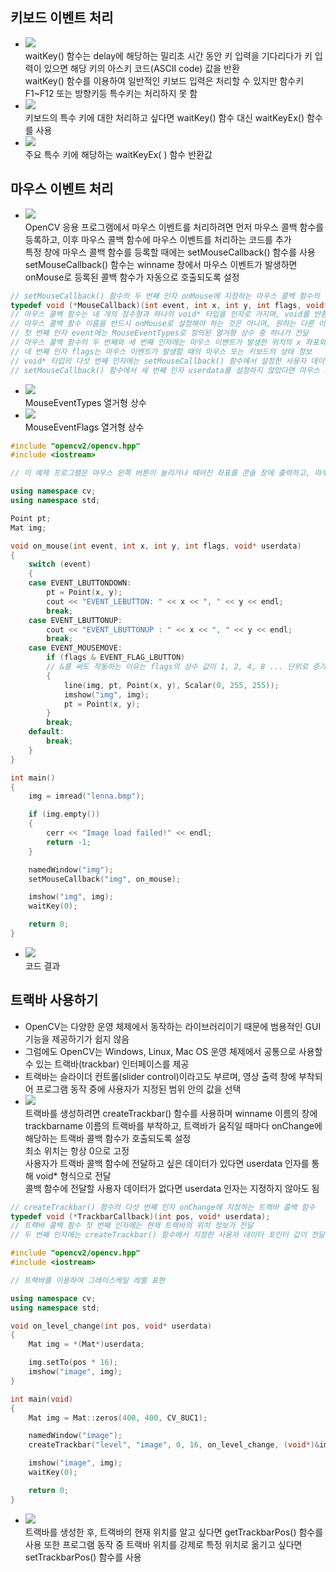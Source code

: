 ## 키보드 이벤트 처리
* <img src="./img/OCV017.PNG" /> <br/> waitKey() 함수는 delay에 해당하는 밀리초 시간 동안 키 입력을 기다리다가 키 입력이 있으면 해당 키의 아스키 코드(ASCII code) 값을 반환 <br/> waitKey() 함수를 이용하여 일반적인 키보드 입력은 처리할 수 있지만 함수키 F1~F12 또는 방향키등 특수키는 처리하지 못 함
* <img src="./img/OCV018.PNG" /> <br/> 키보드의 특수 키에 대한 처리하고 싶다면 waitKey() 함수 대신 waitKeyEx() 함수를 사용
* <img src="./img/OCV019.PNG" /> <br/> 주요 특수 키에 해당하는 waitKeyEx( ) 함수 반환값

## 마우스 이벤트 처리
* <img src="./img/OCV020.PNG" /> <br/> OpenCV 응용 프로그램에서 마우스 이벤트를 처리하려면 먼저 마우스 콜백 함수를 등록하고, 이후 마우스 콜백 함수에 마우스 이벤트를 처리하는 코드를 추가 <br/> 특정 창에 마우스 콜백 함수를 등록할 때에는 setMouseCallback() 함수를 사용 <br/> setMouseCallback() 함수는 winname 창에서 마우스 이벤트가 발생하면 onMouse로 등록된 콜백 함수가 자동으로 호출되도록 설정
```cpp
// setMouseCallback() 함수의 두 번째 인자 onMouse에 지정하는 마우스 콜백 함수의 형식 MouseCallback은 다음과 같이 정의
typedef void (*MouseCallback)(int event, int x, int y, int flags, void* userdata); 
// 마우스 콜백 함수는 네 개의 정수형과 하나의 void* 타입을 인자로 가지며, void를 반환형으로 사용
// 마우스 콜백 함수 이름을 반드시 onMouse로 설정해야 하는 것은 아니며, 원하는 다른 이름 사용 가능
// 첫 번째 인자 event에는 MouseEventTypes로 정의된 열거형 상수 중 하나가 전달
// 마우스 콜백 함수의 두 번째와 세 번째 인자에는 마우스 이벤트가 발생한 위치의 x 좌표와 y 좌표가 전달
// 네 번째 인자 flags는 마우스 이벤트가 발생할 때의 마우스 또는 키보드의 상태 정보
// void* 타입의 다섯 번째 인자에는 setMouseCallback() 함수에서 설정한 사용자 데이터의 포인터가 전달
// setMouseCallback() 함수에서 세 번째 인자 userdata를 설정하지 않았다면 마우스 콜백 함수의 userdata 인자에는 항상 0(NULL)이 전달

```
* <img src="./img/OCV021.PNG" /> <br/> MouseEventTypes 열거형 상수
* <img src="./img/OCV022.PNG" /> <br/> MouseEventFlags 열거형 상수
```cpp
#include "opencv2/opencv.hpp"
#include <iostream>

// 이 예제 프로그램은 마우스 왼쪽 버튼이 눌리거나 떼어진 좌표를 콘솔 창에 출력하고, 마우스 왼쪽 버튼을 누른 상태로 마우스를 움직이면 마우스 움직임 궤적을 영상 위에 노란색으로 표시

using namespace cv;
using namespace std;

Point pt;
Mat img;

void on_mouse(int event, int x, int y, int flags, void* userdata)
{
	switch (event)
	{
	case EVENT_LBUTTONDOWN:
		pt = Point(x, y);
		cout << "EVENT_LEBUTTON: " << x << ", " << y << endl;
		break;
	case EVENT_LBUTTONUP:
		cout << "EVENT_LBUTTONUP : " << x << ", " << y << endl;
		break;
	case EVENT_MOUSEMOVE:
		if (flags & EVENT_FLAG_LBUTTON)
		// &를 써도 작동하는 이유는 flags의 상수 값이 1, 2, 4, 8 ... 단위로 증가하기 때문
		{
			line(img, pt, Point(x, y), Scalar(0, 255, 255));
			imshow("img", img);
			pt = Point(x, y);
		}
		break;
	default:
		break;
	}
}

int main()
{
	img = imread("lenna.bmp");

	if (img.empty())
	{
		cerr << "Image load failed!" << endl;
		return -1;
	}

	namedWindow("img");
	setMouseCallback("img", on_mouse);

	imshow("img", img);
	waitKey(0);

	return 0;
}
```
* <img src="./img/OCV023.PNG" /> <br/> 코드 결과 

## 트랙바 사용하기 
*  OpenCV는 다양한 운영 체제에서 동작하는 라이브러리이기 때문에 범용적인 GUI 기능을 제공하기가 쉽지 않음 
*  그럼에도 OpenCV는 Windows, Linux, Mac OS 운영 체제에서 공통으로 사용할 수 있는 트랙바(trackbar) 인터페이스를 제공
*  트랙바는 슬라이더 컨트롤(slider control)이라고도 부르며, 영상 출력 창에 부착되어 프로그램 동작 중에 사용자가 지정된 범위 안의 값을 선택
*  <img src="./img/OCV024.PNG" /> <br/> 트랙바를 생성하려면 createTrackbar() 함수를 사용하며 winname 이름의 창에 trackbarname 이름의 트랙바를 부착하고, 트랙바가 움직일 때마다 onChange에 해당하는 트랙바 콜백 함수가 호출되도록 설정 <br/> 최소 위치는 항상 0으로 고정 <br/> 사용자가 트랙바 콜백 함수에 전달하고 싶은 데이터가 있다면 userdata 인자를 통해 void* 형식으로 전달 <br/> 콜백 함수에 전달할 사용자 데이터가 없다면 userdata 인자는 지정하지 않아도 됨
```cpp
// createTrackbar() 함수의 다섯 번째 인자 onChange에 지정하는 트랙바 콜백 함수
typedef void (*TrackbarCallback)(int pos, void* userdata);
// 트랙바 콜백 함수 첫 번째 인자에는 현재 트랙바의 위치 정보가 전달
// 두 번째 인자에는 createTrackbar() 함수에서 지정한 사용자 데이터 포인터 값이 전달
```
```cpp
#include "opencv2/opencv.hpp"
#include <iostream>

// 트랙바를 이용하여 그레이스케일 레벨 표현

using namespace cv;
using namespace std;

void on_level_change(int pos, void* userdata)
{
	Mat img = *(Mat*)userdata;

	img.setTo(pos * 16);
	imshow("image", img);
}

int main(void)
{
	Mat img = Mat::zeros(400, 400, CV_8UC1);

	namedWindow("image");
	createTrackbar("level", "image", 0, 16, on_level_change, (void*)&img);

	imshow("image", img);
	waitKey(0);

	return 0;
}
```
* <img src="./img/OCV025.PNG" /> <br/> 트랙바를 생성한 후, 트랙바의 현재 위치를 알고 싶다면 getTrackbarPos() 함수를 사용 또한 프로그램 동작 중 트랙바 위치를 강제로 특정 위치로 옮기고 싶다면 setTrackbarPos() 함수를 사용

